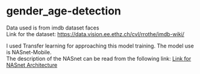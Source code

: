 # gender_age-detection

Data used is from imdb dataset faces <br>
Link for the dataset: https://data.vision.ee.ethz.ch/cvl/rrothe/imdb-wiki/

I used Transfer learning for approaching this model training.
The model use is NASnet-Mobile.<br>
The description of the NASnet can be read from the following link: [Link for NASnet Architecture](https://medium.com/@sh.tsang/review-nasnet-neural-architecture-search-network-image-classification-23139ea0425d)

